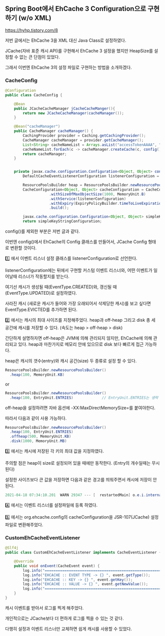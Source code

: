 ## Spring Boot에서 EhCache 3 Configuration으로 구현하기 (w/o XML)



https://hyhp.tistory.com/8

저번 글에서는 EhCache 3을 XML 대신 Java Class로 설정하였다.

JCache(자바 표준 캐시 API)를 구현해서 EhCache 3 설정을 했지만 HeapSize를 설정할 수 없는 큰 단점이 있었다.

그래서 이번엔 EhCache 3의 설정 파일로 구현하는 방법을 소개하겠다.



### CacheConfig

```java
@Configuration
public class CacheConfig {

    @Bean
    public JCacheCacheManager jCacheCacheManger(){
        return new JCacheCacheManager(cacheManager());
    }

    @Bean("cacheManager")
    public CacheManager cacheManager() {
        CachingProvider provider = Caching.getCachingProvider();
        CacheManager cacheManager = provider.getCacheManager();
        List<String> cacheNameList = Arrays.asList("accessTokenAAAA", "accessTokenBBBB");
        cacheNameList.forEach(c -> cacheManager.createCache(c, config()));
        return cacheManager;
    }


    private javax.cache.configuration.Configuration<Object, Object> config() {
        DefaultCacheEventListenerConfiguration listenerConfiguration = CacheEventListenerConfigurationBuilder.newEventListenerConfiguration(new CustomEhCacheEventListener(), EventType.CREATED, EventType.UPDATED).build();    // 1️⃣

        ResourcePoolsBuilder heap = ResourcePoolsBuilder.newResourcePoolsBuilder().heap(1000, MemoryUnit.KB); // 2️⃣
        CacheConfiguration<Object, Object> cacheConfiguration = CacheConfigurationBuilder.newCacheConfigurationBuilder(Object.class, Object.class, heap)
                    .withSizeOfMaxObjectSize(1000, MemoryUnit.B)		// 3️⃣
                    .withService(listenerConfiguration)					// 4️⃣
                    .withExpiry(ExpiryPolicyBuilder.timeToLiveExpiration(java.time.Duration.parse("P7D")))            // 7일동안 유효
                    .build();

        javax.cache.configuration.Configuration<Object, Object> simpleKeyStringConfiguration =   Eh107Configuration.fromEhcacheCacheConfiguration(cacheConfiguration);					// 5️⃣
        return simpleKeyStringConfiguration;
```





config()를 제외한 부분은 저번 글과 같다.

이번엔 config()에서 EhCache의 Config 클래스를 만들어서, JCache Config 형태로 변환할 것이다.



1️⃣ 에서 이벤트 리스너 설정 클래스를 listenerConfiguration로 선언한다.

listenerConfiguration에는 뒤에서 구현할 커스텀 이벤트 리스너와, 어떤 이벤트가 일어날때 리스너가 작동할지를 받는다.

여기선 캐시가 생성될 때(EventType.CREATED)와, 갱신될 때(EventType.UPDATED)로 설정하였다.

사라진 캐시 (새로운 캐시가 들어와 가장 오래되어서 삭제당한 캐시)를 보고 싶다면 EventType.EVICTED를 추가하면 된다.

2️⃣ 에서는 캐시의 최대 사이즈를 지정해주었다. heap과 off-heap 그리고 disk 총 세 공간에 캐시를 저장할 수 있다. (속도는 heap > off-heap > disk)

간단하게 설명하자면 off-heap은 JVM에 의해 관리되지 않지만, EhCache에 의해 관리되고 있다. heap과 마찬가지로 메모리 안에 있으므로 disk 보다 빠르게 접근 가능하다.

heap은 캐시의 갯수(entry)와 캐시 공간(size) 두 종류로 설정 할 수 있다.

```java
ResourcePoolsBuilder.newResourcePoolsBuilder()
  .heap(100, MemoryUnit.KB)
```

or

```java
ResourcePoolsBuilder.newResourcePoolsBuilder()
  .heap(100, EntryUnit.ENTRIES)				// EntryUnit.ENTRIES는 생략 가능
```

off-heap을 설정하려면 자바 옵션에 -XX:MaxDirectMemorySize=<size>를 붙여야한다.

따라서 다음과 같이 사용 가능하다.

```java
ResourcePoolsBuilder.newResourcePoolsBuilder()
  .heap(100, EntryUnit.ENTRIES)	
  .offheap(500, MemoryUnit.KB)
  .disk(1000, MemoryUnit.MB)
```

3️⃣ 에서는 캐시에 저장된 각 키의 최대 값을 지정하였다.

주의할 점은 heap이 size로 설정되어 있을 때에만 동작한다. (Entry의 개수일때는 무시된다)

설정한 사이즈보다 큰 값을 저장하면 다음과 같은 경고를 띄워주면서 캐시에 저장이 안된다.

````java
2021-04-18 07:34:10.201  WARN 29347 --- [  restartedMain] o.e.i.internal.store.heap.OnHeapStore    : Max Object Size reached for the object : eyJ0eXAiOiJKV1QiLCJhbGciOiJIUzI1NiJ9.eyJpYXQTMwMzY0OSwiaXNzIjoiaHR0cHM6XC9cLzF3b24udXNlYi5jby5rciIsImRhdGEiOnsiaWQiOiIyNSIsImZpcnN0bmFtZSI6IkRvbmdqb28i
````

4️⃣ 에서는 이벤트 리스너를 설정파일에 등록 하였다.

5️⃣ 에서는 org.ehcache.config의 cacheConfiguration을 JSR-107(JCache) 설정파일로 변환해주었다.



### CustomEhCacheEventListener

```java
@Slf4j
public class CustomEhCacheEventListener implements CacheEventListener {

    @Override
    public void onEvent(CacheEvent event) {
        log.info("============================================================");
        log.info("EHCACHE :: EVENT TYPE -> {} ", event.getType());
        log.info("EHCACHE :: KEY -> {} ", event.getKey());
        log.info("EHCACHE :: VALUE -> {} ", event.getNewValue());
        log.info("============================================================");
    }
}
```

캐시 이벤트를 받아서 로그를 찍게 해주었다.

개인적으로는 JCache보다 더 편하게 로그를 찍을 수 있는 것 같다.



다행히 설정과 이벤트 리스너만 교체하면 쉽게 캐시를 사용할 수 있었다.